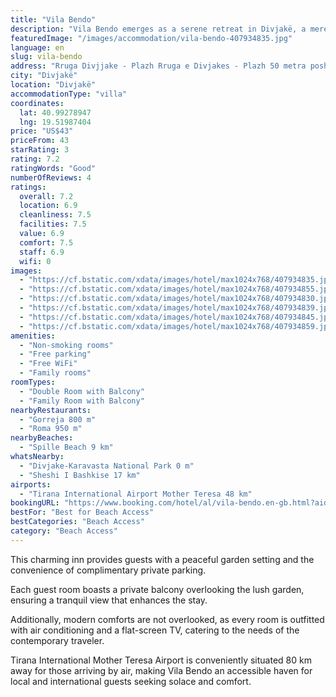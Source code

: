 ```yaml
---
title: "Vila Bendo"
description: "Vila Bendo emerges as a serene retreat in Divjakë, a mere 44 km from the iconic Rock of Kavaje."
featuredImage: "/images/accommodation/vila-bendo-407934835.jpg"
language: en
slug: vila-bendo
address: "Rruga Divjjake - Plazh Rruga e Divjakes - Plazh 50 metra poshte komisiaratit te policise, 9022 Divjakë, Albania"
city: "Divjakë"
location: "Divjakë"
accommodationType: "villa"
coordinates:
  lat: 40.99278947
  lng: 19.51987404
price: "US$43"
priceFrom: 43
starRating: 3
rating: 7.2
ratingWords: "Good"
numberOfReviews: 4
ratings:
  overall: 7.2
  location: 6.9
  cleanliness: 7.5
  facilities: 7.5
  value: 6.9
  comfort: 7.5
  staff: 6.9
  wifi: 0
images:
  - "https://cf.bstatic.com/xdata/images/hotel/max1024x768/407934835.jpg?k=02f4f8d5590c7c45ae0ac3feb4d57fa9d7827d22392f028a14143d4e93998566&o=&hp=1"
  - "https://cf.bstatic.com/xdata/images/hotel/max1024x768/407934855.jpg?k=da1a8d9ccc2d0eea2758a6268a89843346f4f3ae8b84912e390871fe0e773236&o=&hp=1"
  - "https://cf.bstatic.com/xdata/images/hotel/max1024x768/407934830.jpg?k=cc2963f85e9c1fd0a3d290fe647404f913a0aee9acfa0ee9f6b70ec3c3e235b3&o=&hp=1"
  - "https://cf.bstatic.com/xdata/images/hotel/max1024x768/407934839.jpg?k=81a13d988010152bbac6521fdc9c91977ac0a6b1b7d1938ffd48a2d4b8cedfe9&o=&hp=1"
  - "https://cf.bstatic.com/xdata/images/hotel/max1024x768/407934845.jpg?k=bb018ed60efc9f0be18703e8e8ced3645c514568310b10f47e0b9cd414681202&o=&hp=1"
  - "https://cf.bstatic.com/xdata/images/hotel/max1024x768/407934859.jpg?k=912d970fa63d867a9f15b0b513313485484dde4af32ded2077c70618cf19c8d7&o=&hp=1"
amenities:
  - "Non-smoking rooms"
  - "Free parking"
  - "Free WiFi"
  - "Family rooms"
roomTypes:
  - "Double Room with Balcony"
  - "Family Room with Balcony"
nearbyRestaurants:
  - "Gorreja 800 m"
  - "Roma 950 m"
nearbyBeaches:
  - "Spille Beach 9 km"
whatsNearby:
  - "Divjake-Karavasta National Park 0 m"
  - "Sheshi I Bashkise 17 km"
airports:
  - "Tirana International Airport Mother Teresa 48 km"
bookingURL: "https://www.booking.com/hotel/al/vila-bendo.en-gb.html?aid=8035640"
bestFor: "Best for Beach Access"
bestCategories: "Beach Access"
category: "Beach Access"
---
```


This charming inn provides guests with a peaceful garden setting and the convenience of complimentary private parking. 

Each guest room boasts a private balcony overlooking the lush garden, ensuring a tranquil view that enhances the stay. 

Additionally, modern comforts are not overlooked, as every room is outfitted with air conditioning and a flat-screen TV, catering to the needs of the contemporary traveler. 

Tirana International Mother Teresa Airport is conveniently situated 80 km away for those arriving by air, making Vila Bendo an accessible haven for local and international guests seeking solace and comfort.